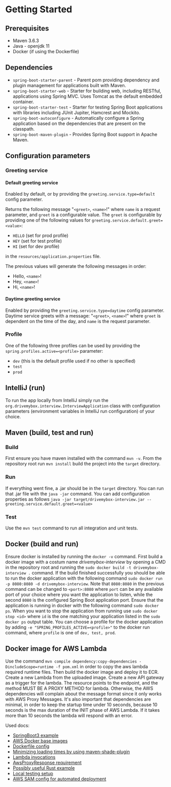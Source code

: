 # Getting Started

## Prerequisites

* Maven 3.6.3
* Java - openjdk 11
* Docker (if using the Dockerfile)

## Dependencies

* `spring-boot-starter-parent` - Parent pom providing dependency and plugin management for applications built with
  Maven.
* `spring-boot-starter-web` - Starter for building web, including RESTful, applications using Spring MVC. Uses Tomcat as
  the default embedded container.
* `spring-boot-starter-test` - Starter for testing Spring Boot applications with libraries including JUnit Jupiter,
  Hamcrest and Mockito.
* `spring-boot-autoconfigure` - Automatically configure a Spring application based on the dependencies that are present
  on the classpath.
* `spring-boot-maven-plugin` - Provides Spring Boot support in Apache Maven.

## Configuration parameters

### Greeting service

#### Default greeting service

Enabled by default, or by providing the `greeting.service.type=default` config parameter.

Returns the following message "`<greet>`, `<name>`!" where `name` is a request parameter, and `greet` is a configurable
value. The `greet` is configurable by providing one of the following values
for `greeting.service.default.greet=<value>`:

* `HELLO` (set for prod profile)
* `HEY` (set for test profile)
* `HI` (set for dev profile)

in the `resources/application.properties` file.

The previous values will generate the following messages in order:

* Hello, `<name>`!
* Hey,  `<name>`!
* Hi,  `<name>`!

#### Daytime greeting service

Enabled by providing the `greeting.service.type=daytime` config parameter. Daytime service greets with a
message: "`<greet>`, `<name>`!"
where `greet` is dependent on the time of the day, and `name` is the request parameter.

### Profile

One of the following three profiles can be used by providing the `spring.profiles.active=<profile>` parameter:

* `dev` (this is the default profile used if no other is specified)
* `test`
* `prod`

## IntelliJ (run)

To run the app locally from IntelliJ simply run the `org.drivemybox.interview.InterviewApplication` class with
configuration parameters (environment variables in IntelliJ run configuration) of your choice.

## Maven (build, test and run)

### Build

First ensure you have maven installed with the command `mvn -v`. From the repository root run `mvn install` build the
project into the `target` directory.

### Run

If everything went fine, a .jar should be in the `target` directory. You can run that .jar file with the `java -jar`
command. You can add configuration properties as
follows `java -jar target/drivemybox-interview.jar --greeting.service.default.greet=<value>`

### Test

Use the `mvn test` command to run all integration and unit tests.

## Docker (build and run)

Ensure docker is installed by running the
`docker -v` command. First build a docker image with a costum name _drivemybox-interview_ by opening a CMD in the
repository root and running the `sudo docker build -t drivemybox-interview .` command. If the build finished
successfully you should be able to run the docker application with the following command
`sudo docker run -p 8080:8080 -d drivemybox-interview`. Note that `8080:8080` in the previous command can be changed
to `<port>:8080` where `port` can be any available port of your choice where you want the application to listen, while
the second `8080` is the configured Spring Boot application port. Ensure that the application is running in docker with
the following command `sudo docker ps`. When you want to stop the application from running use `sudo docker stop <id>`
where `id` is the one matching your application listed in the `sudo docker ps`
output table. You can choose a profile for the docker application by adding `-e "SPRING_PROFILES_ACTIVE=<profile>"`
to the docker run command, where `profile` is one of `dev, test, prod`.

## Docker image for AWS Lambda

Use the command `mvn compile dependency:copy-dependencies -DincludeScope=runtime -f pom.xml` in order to copy the aws lambda required
runtime files. Then build the docker image and deploy it to ECR. Create a new Lambda from the uploaded image. Create a new API gateway as a
trigger for the lambda. The resource points to the endpoint, and the method MUST BE A PROXY METHOD for lambda. Otherwise, the AWS
dependencies will complain about the message format since it only works with AWS Proxy Messages. It's also important that dependencies are
minimal, in order to keep the startup time under 10 seconds, because 10 seconds is the max duration of the INIT phase of AWS Lambda. If it
takes more than 10 seconds the lambda will respond with an error. 

Used docs:
- [SpringBoot3 example](https://github.com/aws/serverless-java-container/tree/main/samples/springboot3/pet-store/src/main/java/com/amazonaws/serverless/sample/springboot3)
- [AWS Docker base images](https://docs.aws.amazon.com/lambda/latest/dg/java-image.html#java-image-clients)
- [Dockerfile config](https://gallery.ecr.aws/lambda/java)
- [Minimizing loading times by using maven-shade-plugin](https://medium.com/@pratik.sathe1987/deploying-spring-boot-microservice-on-aws-lambda-part-2-10eecd566fce)
- [Lambda invocations](https://docs.aws.amazon.com/lambda/latest/dg/urls-invocation.html)
- [AwsProxyResponse requirement](https://stackoverflow.com/a/78521623)
- [Possibly useful Rust example](https://github.com/awslabs/aws-lambda-rust-runtime/tree/main/examples/http-basic-lambda)
- [Local testing setup](https://github.com/aws/aws-lambda-java-libs/tree/main/aws-lambda-java-runtime-interface-client)
- [AWS SAM config for automated deployment](https://www.baeldung.com/spring-boot-aws-lambda#limitations-of-using-spring-in-a-lambda)

